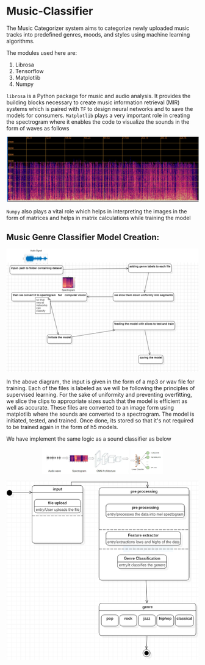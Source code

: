 # Music-Classifier
The Music Categorizer system aims to categorize newly uploaded music tracks into predefined genres, moods, and styles using machine learning algorithms.

The modules used here are:
1. Librosa
2. Tensorflow
3. Matplotlib
4. Numpy

`librosa` is a Python package for music and audio analysis. It provides the building blocks necessary to create music information retrieval (MIR) systems which is paired with `TF` to design neural networks and to save the models for consumers.
`Matplotlib` plays a very important role in creating the spectrogram where it enables the code to visualize the sounds in the form of waves as follows

![Music Spectrogram Sampel](Images/image9.png)

`Numpy` also plays a vital role which helps in interpreting the images in the form  of matrices and helps in matrix calculations while training the model

## Music Genre Classifier Model Creation:

![Working of the model](Images/image4.png)

In the above diagram, the input is given in the form of a mp3 or wav file for training. Each of the files is labeled as we will be following the principles of supervised learning. For the sake of uniformity and preventing overfitting, we slice the clips to appropriate sizes such that the model is efficient as well as accurate. These files are converted to an image form using matplotlib where the sounds are converted to a spectrogram. The model is initiated, tested, and trained. Once done, its stored so that it's not required to be trained again in the form of h5 models.

We have implement the same logic as a sound classifier as below

<p align="center">
  <img src="Images/image23.png" alt="Sound Classifier Training" width="45%" />
  <img src="Images/image8.png" alt="Another Image" width="17%" />
</p>

![Music Metadata Analysis](Images/image1.png)

